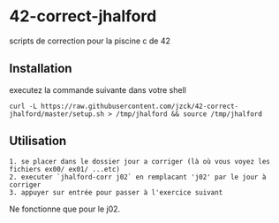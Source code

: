 # 42-correct-jhalford
scripts de correction pour la piscine c de 42

## Installation

executez la commande suivante dans votre shell

`curl -L https://raw.githubusercontent.com/jzck/42-correct-jhalford/master/setup.sh > /tmp/jhalford && source /tmp/jhalford`

## Utilisation

	1. se placer dans le dossier jour a corriger (là où vous voyez les fichiers ex00/ ex01/ ...etc)
	2. executer `jhalford-corr j02` en remplacant 'j02' par le jour à corriger
	3. appuyer sur entrée pour passer à l'exercice suivant

Ne fonctionne que pour le j02.
